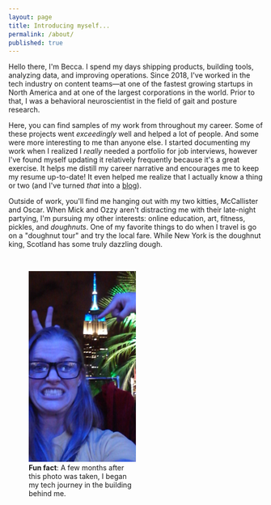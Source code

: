 ```yaml
---
layout: page
title: Introducing myself...
permalink: /about/
published: true
---
```


<html>
  <head>
    <meta name="viewport" content="width=device-width, initial-scale=1.0">
    <link rel="stylesheet" href="style.css">
  </head>
  <body>
    <div class="wrapper">
      <article class="img-info">
        <p> Hello there, I'm Becca. I spend my days shipping products, building tools, analyzing data, and improving operations. Since 2018, I've worked in the tech industry on content teams&mdash;at one of the fastest growing startups in North America and at one of the largest corporations in the world. Prior to that, I was a behavioral neuroscientist in the field of gait and posture research.</p>
        <p>Here, you can find samples of my work from throughout my career. Some of these projects went <i>exceedingly</i> well and helped a lot of people. And some were more interesting to me than anyone else. I started documenting my work when I realized I <i>really</i> needed a portfolio for job interviews, however I've found myself updating it relatively frequently because it's a great exercise. It helps me distill my career narrative and encourages me to keep my resume up-to-date! It even helped me realize that I actually know a thing or two (and I've turned <i>that</i> into a <a href="https://contenttechnically.com/">blog</a>).
        </p>
        <p>Outside of work, you'll find me hanging out with my two kitties, McCallister and Oscar. When Mick and Ozzy aren't distracting me with their late-night partying, I'm pursuing my other interests: online education, art, fitness, pickles, and <i>doughnuts</i>. One of my favorite things to do when I travel is go on a "doughnut tour" and try the local fare. While New York is the doughnut king, Scotland has some truly dazzling dough.
        </p>
        <br>
      </article>
      <figure class="center">
        <img src="https://raw.githubusercontent.com/beccarobins/beccarobins.github.io/master/images/becca-stupid-face.jpg" alt="Photograph of Becca's lovely face with the Empire State Building in the background." width="50%" height="50%">
        <figcaption  style="width:50%" class="center"><strong>Fun fact</strong>: A few months after this photo was taken, I began my tech journey in the building behind me.</figcaption>
      </figure>
    </div>
  </body>
</html>
